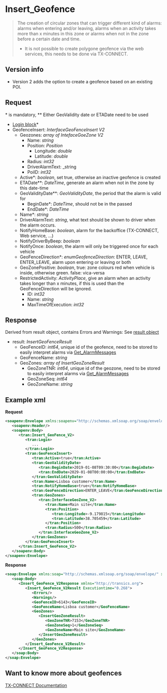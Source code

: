 <!-- docs/op/Insert_Geofence/README.md -->
# Insert_Geofence

> The creation of circular zones that can trigger different kind of alarms: alarms when entering and/or leaving, alarms when an activity takes more than x minutes in this zone or alarms when not in the zone before a certain date and time.
>
> - It is not possible to create polygone geofence via the web services, this needs to be done via TX-CONNECT.

## Version info
- Version 2 adds the option to create a geofence based on an existing POI.

## Request
\* is mandatory, \*\* Either GeoValidity date or ETADate need to be used

- [Login block](/detail/loginblock.md)*
- GeofenceInsert: _InterfaceGeoFenceInsert V2_
	- Geozones: _array of IntefaceGoeZone V2_
		- Name: _string_
		- Position: _Position_
			- Longitude: _double_
			- Latitude: _double_
		- Radius: _int32_
		- DriverAlarmText: _string
		- PoiID: _int32_
	- Active*: _boolean_, set true, otherwise an inactive geofence is created
	- ETADate**: _DateTime_, generate an alarm when not in the zone by this date-time
	- GeoValidityDate**: _GeoValidityDate_, the period that the alarm is valid for
		- BeginDate*: _DateTime_, should not be in the passed
		- EndDate*: _DateTime_
	- Name*: _string_
	- DriverAlarmText: _string_, what text should be shown to driver when the alarm occurs. 
	- NotifyHomeBase: _boolean_, alarm for the backoffice (TX-CONNECT, Web service, ...)
	- NotifyDriverByBeep: _boolean_
	- NotifyOnce: _boolean_, the alarm will only be triggered once for each vehicle
	- GeoFenceDirection*: _enumGeofenceDirection_: ENTER, LEAVE, ENTER\_LEAVE, alarm upon entering or leaving or both
	- GeoZonePositive: _boolean_, true: zone colours red when vehicle is inside, otherwise green. false: vica-versa
	- RestrictedActivity: _ActivityPlace_, give an alarm when an activity takes longer than x minutes, if this is used than the GeoFenceDirection will be ignored.
		- ID: _int32_
		- Name: _string_
		- MaxTimeOfExecution: _int32_

## Response
Derived from result object, contains Errors and Warnings: See [result object](/detail/resultobject.md)
- result: _InsertGeoFenceResult_
	- GeoFenceID: _int64_, unique id of the geofence, need to be stored to easily interpret alarms via [Get_AlarmMessages](/op/Get_AlarmMessages/)
	- GeoFenceName: _string_
	- GeoZones: _array of InsertGeoZoneResult_
		-  GeoZoneTNR: _int64_, unique id of the geozone, need to be stored to easily interpret alarms via [Get_AlarmMessages](/op/Get_AlarmMessages/)
		-  GeoZoneSeq: _int64_
		-  GeoZoneName: _string_

## Example xml

**Request**

```XML
<soapenv:Envelope xmlns:soapenv="http://schemas.xmlsoap.org/soap/envelope/" xmlns:tran="http://transics.org">
   <soapenv:Header/>
   <soapenv:Body>
      <tran:Insert_GeoFence_V2>
         <tran:Login>
            ...
         </tran:Login>
         <tran:GeoFenceInsert>
            <tran:Active>true</tran:Active>
            <tran:GeoValidityDate>
               <tran:BeginDate>2019-01-08T09:30:00</tran:BeginDate>
               <tran:EndDate>2029-01-08T00:00:00</tran:EndDate>
            </tran:GeoValidityDate>
            <tran:Name>Lisboa customer</tran:Name>
            <tran:NotifyHomeBase>true</tran:NotifyHomeBase>
            <tran:GeoFenceDirection>ENTER_LEAVE</tran:GeoFenceDirection>
            <tran:GeoZones>
               <tran:InterfaceGeoZone_V2>
                  <tran:Name>Main site</tran:Name>
                  <tran:Position>
                     <tran:Longitude>-9.179815</tran:Longitude>
                     <tran:Latitude>38.705459</tran:Latitude>
                  </tran:Position>
                  <tran:Radius>500</tran:Radius>
               </tran:InterfaceGeoZone_V2>
            </tran:GeoZones>
         </tran:GeoFenceInsert>
      </tran:Insert_GeoFence_V2>
   </soapenv:Body>
</soapenv:Envelope>
```



**Response**

```XML
<soap:Envelope xmlns:soap="http://schemas.xmlsoap.org/soap/envelope/" xmlns:xsi="http://www.w3.org/2001/XMLSchema-instance" xmlns:xsd="http://www.w3.org/2001/XMLSchema">
   <soap:Body>
      <Insert_GeoFence_V2Response xmlns="http://transics.org">
         <Insert_GeoFence_V2Result Executiontime="0.268">
            <Errors/>
            <Warnings/>
            <GeoFenceID>6143</GeoFenceID>
            <GeoFenceName>Lisboa customer</GeoFenceName>
            <GeoZones>
               <InsertGeoZoneResult>
                  <GeoZoneTNR>7153</GeoZoneTNR>
                  <GeoZoneSeq>1</GeoZoneSeq>
                  <GeoZoneName>Main site</GeoZoneName>
               </InsertGeoZoneResult>
            </GeoZones>
         </Insert_GeoFence_V2Result>
      </Insert_GeoFence_V2Response>
   </soap:Body>
</soap:Envelope>
```

## Want to know more about geofences
[TX-CONNECT Documentation](http://www.tx-connect.com/HelpWebsite/Content/English/Help/Settings/Geofencing/GeoFencing.htm)
